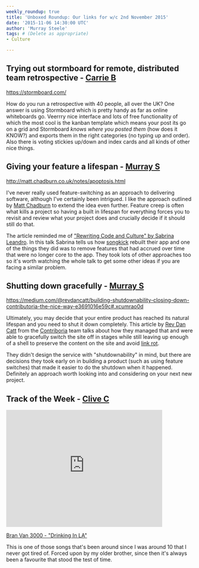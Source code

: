 ```yaml
---
weekly_roundup: true
title: 'Unboxed Roundup: Our links for w/c 2nd November 2015'
date: '2015-11-06 14:30:00 UTC'
author: 'Murray Steele'
tags: # (Delete as appropriate)
- Culture

---
```


## Trying out stormboard for remote, distributed team retrospective - [Carrie B](http://www.unboxedconsulting.com/people/carrie-bedingfield)

https://stormboard.com/

How do you run a retrospective with 40 people, all over the UK? One answer is using Stormboard which is pretty handy as far as online whiteboards go. Veerrry nice interface and lots of free functionality of which the most cool is the kanban template which means your post its go on a grid and Stormboard ​_knows where you posted them_​ (how does it KNOW?) and exports them in the right categories (no typing up and order). Also there is voting stickies up/down and index cards and all kinds of other nice things.

## Giving your feature a lifespan - [Murray S](http://www.unboxedconsulting.com/people/murray-steele)

http://matt.chadburn.co.uk/notes/apoptosis.html

I've never really used feature-switching as an approach to delivering software, although I've certainly been intrigued.  I like the approach outlined by [Matt Chadburn](https://twitter.com/commuterjoy) to extend the idea even further.  Feature creep is often what kills a project so having a built in lifespan for everything forces you to revisit and review what your project does and crucially decide if it should still do that.

The article reminded me of ["Rewriting Code and Culture" by Sabrina Leandro](https://www.youtube.com/watch?v=-VEf8j6aGMk).  In this talk Sabrina tells us how [songkick](https://songkick.com) rebuilt their app and one of the things they did was to remove features that had accrued over time that were no longer core to the app.  They took lots of other approaches too so it's worth watching the whole talk to get some other ideas if you are facing a similar problem.

## Shutting down gracefully - [Murray S](http://www.unboxedconsulting.com/people/murray-steele)

https://medium.com/@revdancatt/building-shutdownability-closing-down-contributoria-the-nice-way-e3691016e59c#.xcumrao0d

Ultimately, you may decide that your entire product has reached its natural lifespan and you need to shut it down completely.  This article by [Rev Dan Catt](https://twitter.com/revdancatt) from the [Contriboria](http://www.contributoria.com/) team talks about how they managed that and were able to gracefully switch the site off in stages while still leaving up enough of a shell to preserve the content on the site and avoid [link rot](https://en.wikipedia.org/wiki/Link_rot).

They didn't design the service with "shutdownability" in mind, but there are decisions they took early on in building a product (such as using feature switches) that made it easier to do the shutdown when it happened.  Definitely an approach worth looking into and considering on your next new project.

## Track of the Week - [Clive C](/people/clive-corbishley)

<iframe width="420" height="315" src="https://www.youtube.com/embed/OQsQZvsR_QI" frameborder="0" allowfullscreen></iframe>

[Bran Van 3000 - "Drinking In LA"](https://www.youtube.com/watch?v=OQsQZvsR_QI)

This is one of those songs that's been around since I was around 10 that I never got tired of. Forced upon by my older brother, since then it's always been a favourite that stood the test of time.
